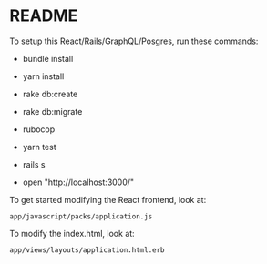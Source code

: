 # README

To setup this React/Rails/GraphQL/Posgres, run these commands:

- bundle install

- yarn install

- rake db:create

- rake db:migrate

- rubocop

- yarn test

- rails s

- open "http://localhost:3000/"

To get started modifying the React frontend, look at:

`app/javascript/packs/application.js`

To modify the index.html, look at:

`app/views/layouts/application.html.erb`
